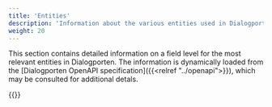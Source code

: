 ```yaml
---
title: 'Entities'
description: 'Information about the various entities used in Dialogporten'
weight: 20
---
```


This section contains detailed information on a field level for the most relevant entities in Dialogporten. The information is dynamically loaded from the [Dialogporten OpenAPI specification]({{<relref "../openapi">}}), which may be consulted for additional detals.

{{<children />}}

